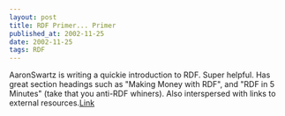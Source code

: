 ```yaml
---
layout: post
title: RDF Primer... Primer
published_at: 2002-11-25
date: 2002-11-25
tags: RDF
---
```


AaronSwartz is writing a quickie introduction to RDF. Super helpful. Has great section headings such as "Making Money with RDF", and "RDF in 5 Minutes" (take that you anti-RDF whiners). Also interspersed with links to external resources.[Link](http://notabug.com/2002/rdfprimer/)  